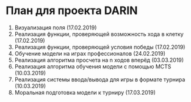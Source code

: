 # План для проекта DARIN

1. Визуализация поля (17.02.2019)
1. Реализация функции, проверяющей возможность хода в клетку (17.02.2019)
1. Реализация функции, проверяющей условия победы (17.02.2019)
1. Обучение модели на играх профессионалов (24.02.2019)
1. Реализация алгоритма просчета на n ходов вперёд (03.03.2019)
1. Реализация алгоритма обучения модели с помощью MCTS (10.03.2019)
1. Реализация системы ввода/вывода для игры в формате турнира (10.03.2019)
1. Моральная подготовка модели к турниру (17.03.2019)
